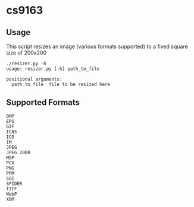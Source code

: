 # cs9163

## Usage
This script resizes an image (various formats supported) to a fixed square size of 200x200

```
./resizer.py -h
usage: resizer.py [-h] path_to_file

positional arguments:
  path_to_file  file to be resized here
```
## Supported Formats

```
BMP
EPS 
GIF 
ICNS 
ICO 
IM 
JPEG 
JPEG 2000
MSP 
PCX 
PNG 
PPM 
SGI 
SPIDER 
TIFF 
WebP 
XBM
```

